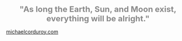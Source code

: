 

<h1 align="center" style="font-size: 22px; opacity: 0.5;"> "As long the Earth, Sun, and Moon exist, everything will be alright."</h1>

<a href = "https://michaelcorduroy.com">michaelcorduroy.com</a>
